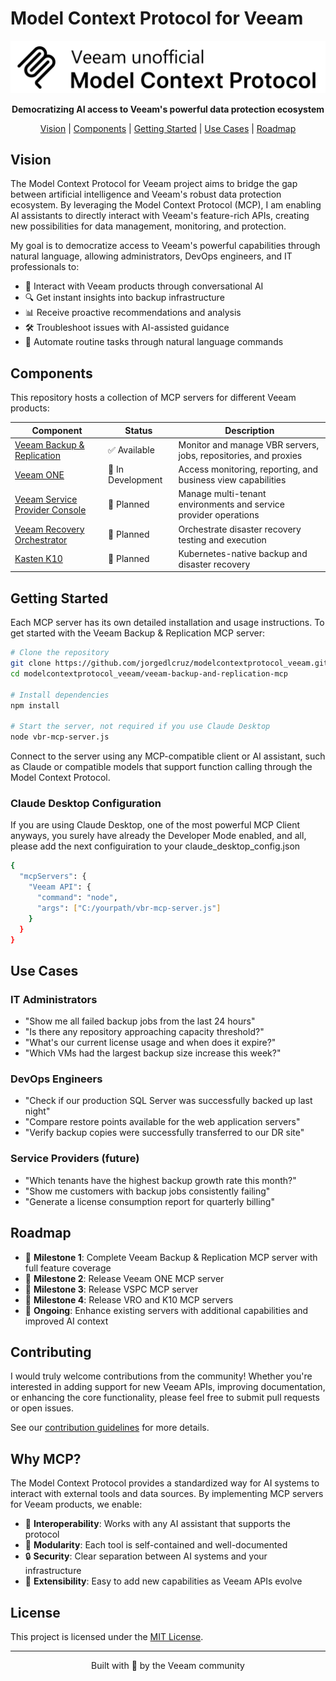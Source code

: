 # Model Context Protocol for Veeam

<p align="center">
  <img src="veeam-backup-and-replication-mcp/assets/vbr-mcp-logo.png" alt="Veeam MCP Server Logo"/>

<p align="center">
  <strong>Democratizing AI access to Veeam's powerful data protection ecosystem</strong>
</p>

<p align="center">
  <a href="#vision">Vision</a> |
  <a href="#components">Components</a> |
  <a href="#getting-started">Getting Started</a> |
  <a href="#use-cases">Use Cases</a> |
  <a href="#roadmap">Roadmap</a>
</p>

## Vision

The Model Context Protocol for Veeam project aims to bridge the gap between artificial intelligence and Veeam's robust data protection ecosystem. By leveraging the Model Context Protocol (MCP), I am enabling AI assistants to directly interact with Veeam's feature-rich APIs, creating new possibilities for data management, monitoring, and protection.

My goal is to democratize access to Veeam's powerful capabilities through natural language, allowing administrators, DevOps engineers, and IT professionals to:

- 💬 Interact with Veeam products through conversational AI
- 🔍 Get instant insights into backup infrastructure
- 📊 Receive proactive recommendations and analysis
- 🛠️ Troubleshoot issues with AI-assisted guidance
- 🤖 Automate routine tasks through natural language commands

## Components

This repository hosts a collection of MCP servers for different Veeam products:

| Component | Status | Description |
|-----------|--------|-------------|
| [Veeam Backup & Replication](./veeam-backup-and-replication-mcp) | ✅ Available | Monitor and manage VBR servers, jobs, repositories, and proxies |
| [Veeam ONE](./veeam-one-mcp) | 🚧 In Development | Access monitoring, reporting, and business view capabilities |
| [Veeam Service Provider Console](./veeam-service-provider-console-mcp) | 🔮 Planned | Manage multi-tenant environments and service provider operations |
| [Veeam Recovery Orchestrator](./veeam-availability-orchestrator-mcp) | 🔮 Planned | Orchestrate disaster recovery testing and execution |
| [Kasten K10](./kasten-k10-mcp) | 🔮 Planned | Kubernetes-native backup and disaster recovery |

## Getting Started

Each MCP server has its own detailed installation and usage instructions. To get started with the Veeam Backup & Replication MCP server:

```bash
# Clone the repository
git clone https://github.com/jorgedlcruz/modelcontextprotocol_veeam.git
cd modelcontextprotocol_veeam/veeam-backup-and-replication-mcp

# Install dependencies
npm install

# Start the server, not required if you use Claude Desktop
node vbr-mcp-server.js
```

Connect to the server using any MCP-compatible client or AI assistant, such as Claude or compatible models that support function calling through the Model Context Protocol.

### Claude Desktop Configuration

If you are using Claude Desktop, one of the most powerful MCP Client anyways, you surely have already the Developer Mode enabled, and all, please add the next configuiration to your claude_desktop_config.json

```bash
{
  "mcpServers": {
    "Veeam API": {
      "command": "node",
      "args": ["C:/yourpath/vbr-mcp-server.js"]
    }
  }
}
```

## Use Cases

### IT Administrators
- "Show me all failed backup jobs from the last 24 hours"
- "Is there any repository approaching capacity threshold?"
- "What's our current license usage and when does it expire?"
- "Which VMs had the largest backup size increase this week?"

### DevOps Engineers
- "Check if our production SQL Server was successfully backed up last night"
- "Compare restore points available for the web application servers"
- "Verify backup copies were successfully transferred to our DR site"

### Service Providers (future)
- "Which tenants have the highest backup growth rate this month?"
- "Show me customers with backup jobs consistently failing"
- "Generate a license consumption report for quarterly billing"

## Roadmap

- 🚀 **Milestone 1**: Complete Veeam Backup & Replication MCP server with full feature coverage
- 🚀 **Milestone 2**: Release Veeam ONE MCP server
- 🚀 **Milestone 3**: Release VSPC MCP server
- 🚀 **Milestone 4**: Release VRO and K10 MCP servers
- 🚀 **Ongoing**: Enhance existing servers with additional capabilities and improved AI context

## Contributing

I would truly welcome contributions from the community! Whether you're interested in adding support for new Veeam APIs, improving documentation, or enhancing the core functionality, please feel free to submit pull requests or open issues.

See our [contribution guidelines](CONTRIBUTING.md) for more details.

## Why MCP?

The Model Context Protocol provides a standardized way for AI systems to interact with external tools and data sources. By implementing MCP servers for Veeam products, we enable:

- 🔌 **Interoperability**: Works with any AI assistant that supports the protocol
- 🧩 **Modularity**: Each tool is self-contained and well-documented
- 🔒 **Security**: Clear separation between AI systems and your infrastructure
- 🚀 **Extensibility**: Easy to add new capabilities as Veeam APIs evolve

## License

This project is licensed under the [MIT License](LICENSE).

---

<p align="center">
  Built with 💙 by the Veeam community
</p>
